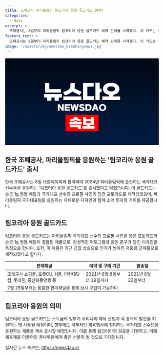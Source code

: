```yaml
---
title: 조폐공사 파리올림픽 팀코리아 응원 골드카드 발매!
categories:
  - News
excerpt: >
  조폐공사는 8일부터 파리올림픽 팀코리아 응원 골드카드 예약 판매를 시작했다. 이 카드는 국가대표 선수의 프로필 사진이 담긴 포토카드와 순금 1g 메달이 결합된 제품으로, 선수단의 선전을 응원하는 취지를 담고 있다. 이 제품은 소액 투자의 기회도 제공하며, 수익금 일부는 체육 산업과 각 종목의 발전을 지원할 예정이다. 또한, 향후 국제 체육행사에 참여하는 국가대표 선수단을 응원하는 제품을 계속 출시할 예정이라고 밝혔다. 
feature_text: >
  조폐공사는 8일부터 파리올림픽 팀코리아 응원 골드카드 예약 판매를 시작했다. 이 카드는 국가대표 선수의 프로필 사진이 담긴 포토카드와 순금 1g 메달이 결합된 제품으로, 선수단의 선전을 응원하는 취지를 담고 있다. 이 제품은 소액 투자의 기회도 제공하며, 수익금 일부는 체육 산업과 각 종목의 발전을 지원할 예정이다. 또한, 향후 국제 체육행사에 참여하는 국가대표 선수단을 응원하는 제품을 계속 출시할 예정이라고 밝혔다. 
image: '/assets/img/newsdao_breakingnews.jpg'
---
```


<p><img src="/assets/img/newsdao_breakingnews.jpg" alt="cryptoinkorea 속보" /></p>

<h2 data-ke-size="size26">한국 조폐공사, 파리올림픽을 응원하는 '팀코리아 응원 골드카드' 출시</h2>

<p data-ke-size="size16">한국 조폐공사는 8일 대한체육회와 협력하여 2024년 파리올림픽에 출전하는 국가대표 선수들을 응원하는 '팀코리아 응원 골드카드'를 출시했다고 밝혔습니다. 이 골드카드는 순금 1g 원형 메달과 국가대표 선수의 프로필 사진이 담긴 포토카드로 제작되었으며, 파리올림픽 국가대표팀을 응원하는 다채로운 디자인과 함께 소액 투자의 기회를 제공합니다.</p>

<h2 data-ke-size="size26">팀코리아 응원 골드카드</h2>

<p data-ke-size="size16">팀코리아 응원 골드카드는 파리올림픽 국가대표 선수의 프로필 사진을 담은 포토카드와 순금 1g 원형 메달이 결합된 제품으로, 감성적인 픽토그램과 응원 문구가 담긴 디자인을 특징으로 합니다. 또한, 이 제품은 최근 금값 상승으로 인기가 높아진 저중량 금제품으로 제작되었다고 합니다.</p>

<table>
    <thead>
        <tr>
            <th>판매채널</th>
            <th>예약 및 구매 기간</th>
            <th>발송일</th>
        </tr>
    </thead>
    <tbody>
        <tr>
            <td>조폐공사 쇼핑몰, 포켓CU, H몰, 더현대닷컴, 롯데온, 풍산화동양행 등</td>
            <td>2021년 8월 8일부터 19일까지</td>
            <td>2021년 8월 22일부터</td>
        </tr>
        <tr>
            <td colspan="3">7월 29일부터는 동일한 판매채널을 통해 상시 구입이 가능하다.</td>
        </tr>
    </tbody>
</table>

<h2 data-ke-size="size26">팀코리아 응원의 의미</h2>

<p data-ke-size="size16">팀코리아 응원 골드카드는 소득금의 일부가 우리나라 체육 산업과 각 종목의 발전을 지원하는 데 사용될 예정이며, 향후에도 국제적인 체육행사에 참여하는 국가대표 선수단을 응원하는 제품을 계속 출시할 예정입니다. 이를 통해 팀코리아의 성공을 기원하고, 미래 체육계를 이끌어갈 꿈나무들에게 좋은 선물이 될 것으로 기대됩니다.</p>
실시간 뉴스 속보는, <a href="https://newsdao.kr" rel="dofollow">https://newsdao.kr</a>


